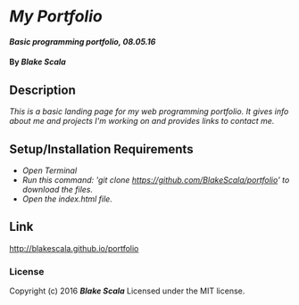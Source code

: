 # _My Portfolio_

#### _Basic programming portfolio, 08.05.16_

#### By _**Blake Scala**_

## Description

_This is a basic landing page for my web programming portfolio. It gives info about me and projects I'm working on and provides links to contact me._

## Setup/Installation Requirements

* _Open Terminal_
* _Run this command: 'git clone https://github.com/BlakeScala/portfolio' to download the files._
* _Open the index.html file._

## Link

http://blakescala.github.io/portfolio

### License

Copyright (c) 2016 **_Blake Scala_**
Licensed under the MIT license.
